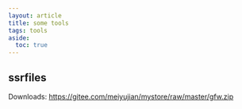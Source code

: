 ```yaml
---
layout: article
title: some tools
tags: tools
aside:
  toc: true
---
```


## ssrfiles

Downloads:
https://gitee.com/meiyujian/mystore/raw/master/gfw.zip
